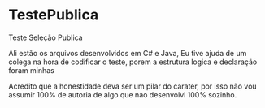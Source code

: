 # TestePublica
Teste Seleção Publica

Ali estão os arquivos desenvolvidos em C# e Java,
Eu tive ajuda de um colega na hora de codificar o teste, porem a estrutura logica e declaração foram minhas

Acredito que a honestidade deva ser um pilar do carater, por isso não vou assumir 100% de autoria de algo que nao desenvolvi 100% sozinho.
